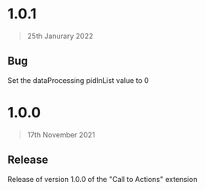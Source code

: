 # 1.0.1
> 25th Janurary 2022

## Bug

Set the dataProcessing pidInList value to 0

# 1.0.0
> 17th November 2021

## Release

Release of version 1.0.0 of the "Call to Actions" extension
